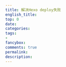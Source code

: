 ```yaml
---
title: 解决Hexo deploy失败
english_title:
top: 0
date:
categories: 
tags: 
-
fancybox:
comments: true
permalink:
description:
---
```


<!--more-->